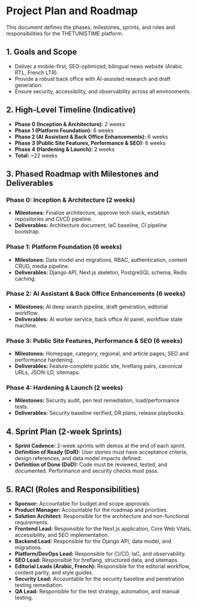 # Project Plan and Roadmap

This document defines the phases, milestones, sprints, and roles and responsibilities for the THETUNISTIME platform.

## 1. Goals and Scope

*   Deliver a mobile-first, SEO-optimized, bilingual news website (Arabic RTL, French LTR).
*   Provide a robust back office with AI-assisted research and draft generation.
*   Ensure security, accessibility, and observability across all environments.

## 2. High-Level Timeline (Indicative)

*   **Phase 0 (Inception & Architecture):** 2 weeks
*   **Phase 1 (Platform Foundation):** 6 weeks
*   **Phase 2 (AI Assistant & Back Office Enhancements):** 6 weeks
*   **Phase 3 (Public Site Features, Performance & SEO):** 6 weeks
*   **Phase 4 (Hardening & Launch):** 2 weeks
*   **Total:** ~22 weeks

## 3. Phased Roadmap with Milestones and Deliverables

### Phase 0: Inception & Architecture (2 weeks)

*   **Milestones:** Finalize architecture, approve tech stack, establish repositories and CI/CD pipeline.
*   **Deliverables:** Architecture document, IaC baseline, CI pipeline bootstrap.

### Phase 1: Platform Foundation (6 weeks)

*   **Milestones:** Data model and migrations, RBAC, authentication, content CRUD, media pipeline.
*   **Deliverables:** Django API, Next.js skeleton, PostgreSQL schema, Redis caching.

### Phase 2: AI Assistant & Back Office Enhancements (6 weeks)

*   **Milestones:** AI deep search pipeline, draft generation, editorial workflow.
*   **Deliverables:** AI worker service, back office AI panel, workflow state machine.

### Phase 3: Public Site Features, Performance & SEO (6 weeks)

*   **Milestones:** Homepage, category, regional, and article pages; SEO and performance hardening.
*   **Deliverables:** Feature-complete public site, hreflang pairs, canonical URLs, JSON-LD, sitemaps.

### Phase 4: Hardening & Launch (2 weeks)

*   **Milestones:** Security audit, pen test remediation, load/performance tests.
*   **Deliverables:** Security baseline verified, DR plans, release playbooks.

## 4. Sprint Plan (2-week Sprints)

*   **Sprint Cadence:** 2-week sprints with demos at the end of each sprint.
*   **Definition of Ready (DoR):** User stories must have acceptance criteria, design references, and data model impacts defined.
*   **Definition of Done (DoD):** Code must be reviewed, tested, and documented. Performance and security checks must pass.

## 5. RACI (Roles and Responsibilities)

*   **Sponsor:** Accountable for budget and scope approvals.
*   **Product Manager:** Accountable for the roadmap and priorities.
*   **Solution Architect:** Responsible for the architecture and non-functional requirements.
*   **Frontend Lead:** Responsible for the Next.js application, Core Web Vitals, accessibility, and SEO implementation.
*   **Backend Lead:** Responsible for the Django API, data model, and migrations.
*   **Platform/DevOps Lead:** Responsible for CI/CD, IaC, and observability.
*   **SEO Lead:** Responsible for hreflang, structured data, and sitemaps.
*   **Editorial Leads (Arabic, French):** Responsible for the editorial workflow, content parity, and style guides.
*   **Security Lead:** Accountable for the security baseline and penetration testing remediation.
*   **QA Lead:** Responsible for the test strategy, automation, and manual testing.
